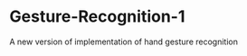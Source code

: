 Gesture-Recognition-1
=====================

A new version of implementation of hand gesture recognition
